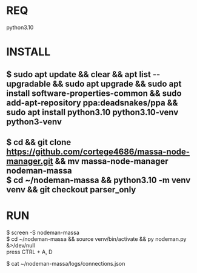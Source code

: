 # REQ  
python3.10

# INSTALL  
$ sudo apt update && clear && apt list --upgradable && sudo apt upgrade && sudo apt install software-properties-common && sudo add-apt-repository ppa:deadsnakes/ppa && sudo apt install python3.10 python3.10-venv python3-venv
---------------  
$ cd && git clone https://github.com/cortege4686/massa-node-manager.git && mv massa-node-manager nodeman-massa  
$ cd ~/nodeman-massa && python3.10 -m venv venv && git checkout parser_only  
---  

# RUN  
$ screen -S nodeman-massa  
$ cd ~/nodeman-massa && source venv/bin/activate && py nodeman.py &>/dev/null  
press CTRL + A, D  
  
$  cat ~/nodeman-massa/logs/connections.json  

